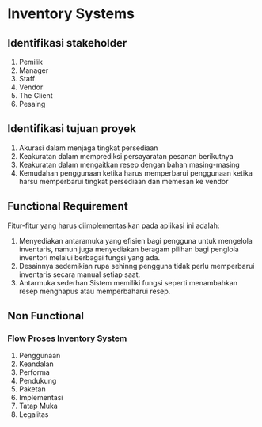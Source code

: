# Inventory Systems

## Identifikasi stakeholder
1.  Pemilik
2.  Manager
3.  Staff
4.  Vendor
5.  The Client
6.  Pesaing

## Identifikasi tujuan proyek

1. Akurasi dalam menjaga tingkat persediaan
2. Keakuratan dalam memprediksi persayaratan pesanan berikutnya
3. Keakuratan dalam mengaitkan resep dengan bahan masing-masing
4. Kemudahan penggunaan ketika harus memperbarui penggunaan ketika harsu memperbarui tingkat persediaan dan memesan ke vendor

## Functional Requirement
Fitur-fitur yang harus diimplementasikan pada aplikasi ini adalah:
1. Menyediakan antaramuka yang efisien bagi pengguna untuk mengelola inventaris, namun juga menyediakan beragam pilihan bagi penglola inventori melalui berbagai fungsi yang ada.
2. Desainnya sedemikian rupa sehinng pengguna tidak perlu memperbarui inventaris secara manual setiap saat.
3. Antarmuka sederhan Sistem memiliki fungsi seperti menambahkan resep menghapus atau memperbaharui resep. 

## Non Functional
### Flow Proses Inventory System
1. Penggunaan
2. Keandalan
3. Performa
4. Pendukung
5. Paketan
6. Implementasi
7. Tatap Muka
8. Legalitas
